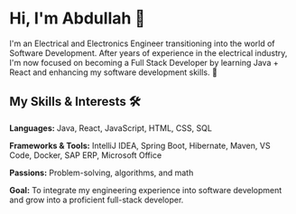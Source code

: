 # Hi, I'm Abdullah 👋

I'm an Electrical and Electronics Engineer transitioning into the world of Software Development. After years of experience in the electrical industry, I'm now focused on becoming a Full Stack Developer by learning Java + React and enhancing my software development skills. 🚀

## My Skills & Interests 🛠️
**Languages:** Java, React, JavaScript, HTML, CSS, SQL  

**Frameworks & Tools:** IntelliJ IDEA, Spring Boot, Hibernate, Maven, VS Code, Docker, SAP ERP, Microsoft Office 

**Passions:** Problem-solving, algorithms, and math  

**Goal:** To integrate my engineering experience into software development and grow into a proficient full-stack developer.  



